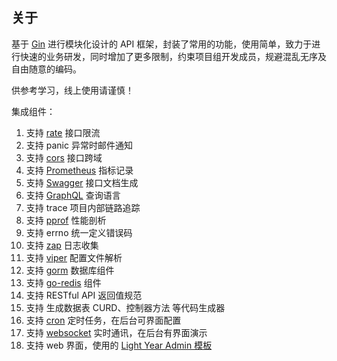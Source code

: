 ## 关于

基于 [Gin](https://github.com/gin-gonic/gin) 进行模块化设计的 API 框架，封装了常用的功能，使用简单，致力于进行快速的业务研发，同时增加了更多限制，约束项目组开发成员，规避混乱无序及自由随意的编码。

供参考学习，线上使用请谨慎！

集成组件：

1. 支持 [rate](https://golang.org/x/time/rate) 接口限流 
1. 支持 panic 异常时邮件通知 
1. 支持 [cors](https://github.com/rs/cors) 接口跨域 
1. 支持 [Prometheus](https://github.com/prometheus/client_golang) 指标记录 
1. 支持 [Swagger](https://github.com/swaggo/gin-swagger) 接口文档生成 
1. 支持 [GraphQL](https://github.com/99designs/gqlgen) 查询语言 
1. 支持 trace 项目内部链路追踪 
1. 支持 [pprof](https://github.com/gin-contrib/pprof) 性能剖析
1. 支持 errno 统一定义错误码 
1. 支持 [zap](https://go.uber.org/zap) 日志收集 
1. 支持 [viper](https://github.com/spf13/viper) 配置文件解析
1. 支持 [gorm](https://gorm.io/gorm) 数据库组件
1. 支持 [go-redis](https://github.com/go-redis/redis/v7) 组件
1. 支持 RESTful API 返回值规范
1. 支持 生成数据表 CURD、控制器方法 等代码生成器
1. 支持 [cron](https://github.com/jakecoffman/cron) 定时任务，在后台可界面配置
1. 支持 [websocket](https://github.com/gorilla/websocket) 实时通讯，在后台有界面演示
1. 支持 web 界面，使用的 [Light Year Admin 模板](https://gitee.com/yinqi/Light-Year-Admin-Using-Iframe)

